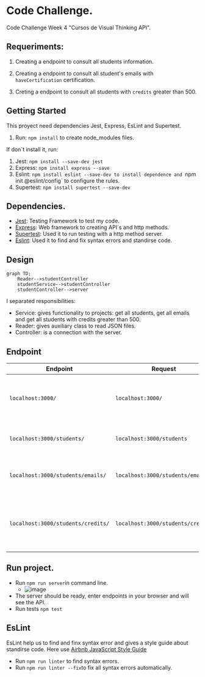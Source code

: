 # Code Challenge. 
Code Challenge Week 4 "Cursos de Visual Thinking API". 


## Requeriments: 
1. Creating a endpoint to consult all students information. 

2. Creating a endpoint to consult all student's emails with `haveCertification` certification. 

3. Creting a endpoint to consult all students with `credits` greater than 500.


## Getting Started
This proyect need dependencies Jest, Express, EsLint and Supertest. 
1. Run: `npm install` to create node_modules files. 

If don´t install it, run:
1. Jest: `npm install --save-dev jest`
2. Express: `npm install express --save`
3. Eslint: `npm install eslint --save-dev to install dependence and `npm init @eslint/config` to configure the rules. 
4. Supertest: `npm install supertest --save-dev`


## Dependencies. 
- [Jest](http://jestjs.io/): Testing Framework to test my code. 
- [Express](https://expressjs.com/): Web framework to creating API´s and http methods. 
- [Supertest](https://www.npmjs.com/package/supertest): Used it to run testing with a http method server. 
- [Eslint](https://eslint.org/): Used it to find and fix syntax errors and standirse code. 


## Design 
```mermaid
graph TD;
    Reader-->studentController
    studentService-->studentController
    studentController-->server
```
I separated responsibilities: 
- Service: gives functionality to projects: get all students, get all emails and get all students with credits greater than 500. 
- Reader:  gives auxiliary class to read JSON files. 
- Controller: is  a connection with the server. 


## Endpoint 
| Endpoint | Request | Response  | Example
|---|---|---|---|
| `localhost:3000/` | `localhost:3000/` |You should get 'Welcome to Visual Thinking API'|![image](https://user-images.githubusercontent.com/84040594/167746021-ee20969b-f09b-47d7-acd9-8b1fe1bffce0.png)|
| `localhost:3000/students/` | `localhost:3000/students` | You should get a list of all students information|![image](https://user-images.githubusercontent.com/84040594/167746170-72e7ec2d-1515-459a-99bc-7e4eaca37fb8.png)|
| `localhost:3000/students/emails/` | `localhost:3000/students/emails` | You should get all studients emails with certification|![image](https://user-images.githubusercontent.com/84040594/167746305-2f7f01c0-d7f7-4b70-81ca-f0e689fc861d.png)|
| `localhost:3000/students/credits/` | `localhost:3000/students/credits` | You should get all students information with credits greater than 500|![image](https://user-images.githubusercontent.com/84040594/167746235-617b2da1-fe0b-48a9-adce-54379ff03541.png)|

## Run project. 
- Run `npm run server`in  command line. 
  -  ![image](https://user-images.githubusercontent.com/84040594/167747943-abacbff4-f1fe-4dab-8e03-71b9caea743e.png)
- The server should be ready, enter endpoints in your browser and will see the API.
- Run tests `npm test`


## EsLint 
EsLint help us to find and finx syntax error and gives a style guide about standirse code. Here use [Airbnb JavaScript Style Guide](https://github.com/airbnb/javascript)
- Run `npm run linter` to find syntax errors. 
- Run `npm run linter --fix`to fix all syntax errors automatically. 
